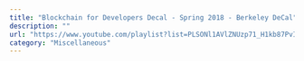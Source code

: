 ```yaml
---
title: "Blockchain for Developers Decal - Spring 2018 - Berkeley DeCal"
description: ""
url: "https://www.youtube.com/playlist?list=PLSONl1AVlZNUzp71_H1kb87PvIh8kIZU9"
category: "Miscellaneous"
---
```

